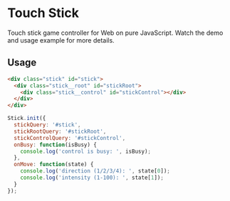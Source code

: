 # Touch Stick

Touch stick game controller for Web on pure JavaScript.
Watch the demo and usage example for more details.

Usage
-----------------------

```html
<div class="stick" id="stick">
  <div class="stick__root" id="stickRoot">
    <div class="stick__control" id="stickControl"></div>
  </div>
</div>
```

```js
Stick.init({
  stickQuery: '#stick',
  stickRootQuery: '#stickRoot',
  stickControlQuery: '#stickControl',
  onBusy: function(isBusy) {
    console.log('control is busy: ', isBusy);
  },
  onMove: function(state) {
    console.log('direction (1/2/3/4): ', state[0]);
    console.log('intensity (1-100): ', state[1]);
  }
});
```
